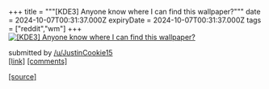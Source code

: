 +++
title = """[KDE3] Anyone know where I can find this wallpaper?"""
date = 2024-10-07T00:31:37.000Z
expiryDate = 2024-10-07T00:31:37.000Z
tags = ["reddit","wm"]
+++
[![[KDE3] Anyone know where I can find this wallpaper?](https://external-preview.redd.it/tCH8a_uP7pSSz6Wld_LTC_C9IrjkaIYf2NKziT_pEBs.jpg?width=640&crop=smart&auto=webp&s=b078cac4742918b34c346562e45146aee82cc2e0 "[KDE3] Anyone know where I can find this wallpaper?")](https://www.reddit.com/r/unixporn/comments/1fxv696/kde3_anyone_know_where_i_can_find_this_wallpaper/)

submitted by [/u/JustinCookie15](https://www.reddit.com/user/JustinCookie15)  
[\[link\]](https://www.digibarn.com/collections/screenshots/KDE%203-0-x/1529-2.jpg) [\[comments\]](https://www.reddit.com/r/unixporn/comments/1fxv696/kde3_anyone_know_where_i_can_find_this_wallpaper/)

[[source]](https://www.reddit.com/r/unixporn/comments/1fxv696/kde3_anyone_know_where_i_can_find_this_wallpaper/)
